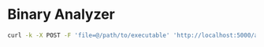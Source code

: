 # Binary Analyzer

``` sh
curl -k -X POST -F 'file=@/path/to/executable' 'http://localhost:5000/api/binary/scan' | jq
```
